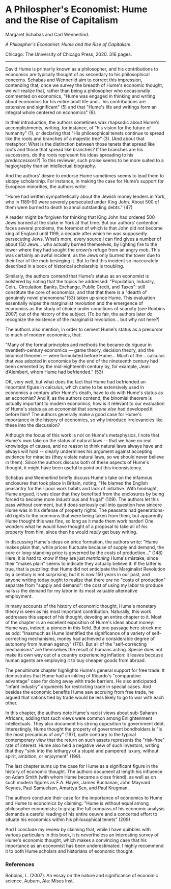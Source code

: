 A Philospher's Economist: Hume and the Rise of Capitalism
==========================================================

Margaret Schabas and Carl Wennerlind.

*A Philospher's Economist: Hume and the Rise of Capitalism*.

Chicago: The University of Chicago Press, 2020. 316 pages.

---

David Hume is primarily known as a philosopher, and his contributions to
economics are typically thought of as secondary to his philosophical concerns.
Schabas and Wennerlid aim to correct this impression, contending that, once we
survey the breadth of Hume's economic thought, we will realize that, rather
than being a philosopher who occasionally commented on economics, "Hume was
engaged in thinking and writing about economics for his entire adult life
and... his contributions are extensive and significant" (5) and that "Hume's
life and writings form an integral whole centered on economics" (6).

In their introduction, the authors sometimes wax rhapsodic about Hume's
accomplishments, writing, for instance, of "his vision for the future of
humanity" (1), or declaring that "His philosophical tenets continue to spread
like the roots and branches of a majestic tree" (3). (And about that
metaphor: What is the distinction between those tenets that spread like roots
and those that spread like branches? If the branches are his successors, do the
roots represent his ideas spreading to his *predeccessors*?) To this reviewer,
such praise seems to be more suited to a hagiography than an intellectual
biography.

And the authors' desire to endorse Hume sometimes seems to lead them to sloppy
scholarship. For instance, in making the case for Hume’s support for European
minorities, the authors write:

"Hume had written sympathetically about the Jewish money lenders in York, who
in 1189-90 were severely persecuted under King John. About 500 of them were
burned to death to annul outstanding debts." (47)

A reader might be forgiven for thinking that King John had ordered 500 Jews
burned at the stake in York at that time. But our authors’ contention faces
several problems, the foremost of which is that John did not become king of
England until 1199, a decade after which he was supposedly persecuting Jews.
What’s more, every source I can find gives a number of about 150 Jews... who
actually burned themselves, by lighting fire to the tower where they had sought
the crown’s refuge from an angry mob. This was certainly an awful incident, as
the Jews only burned the tower due to their fear of the mob
besieging it. But to find this incident so inaccurately described in a book of
historical scholarship is troubling.

Similarly, the authors contend that Hume's status as an economist is bolstered
by noting that the topics he addressed: "Population, Industry, Coin..
Circulation, Banks, Exchange, Public Credit, and Taxes": still constitute the
core of economics, and that that there is a "dearth of genuinely novel
phenomena"(53) taken up since Hume. This evaluation essentially wipes the
marginalist revolution and the emergence of economics as the study of choice
under conditions of scarcity (see Robbins 2007) out of the history of the
subject. (To be fair, the authors later *do* recognize the existence of the
marginalist revolution... but why not here?)

The authors also mention, in order to cement Hume's status as a precursor to
much of modern economics, that:

"Many of the formal principles and methods the became de rigueur in
twentieth-century economics — game theory, decision theory, and the binomial
theorem — were formulated before Hume... Much of the...
calculus that was adopted in economics by the end of the nineteenth century had
been cemented by the mid-eighteenth century by, for example, Jean d’Alembert,
whom Hume had befriended." (53)

OK, very well, but what does the fact that Hume had befriended an
important figure in calculus, which came to be extensively used in economics a
century after Hume's death, have to do with Hume's status as an economist? And
if, as the authors contend, the binomial theorem is actually important
to modern economics, how is it relevant to our evaluation of Hume's status as an
economist that *someone else* had developed it before him?
The authors generally make a good case for Hume's importance in the history of
economics, so why introduce irrelevancies like these into
the discussion?

Although the focus of this work is not on Hume's metaphysics, I note that
Hume's own take on the status of natural laws -- that we have no real knowledge
of causes, and no reason to think natural laws always have and always will
hold -- clearly undermines his argument against accepting evidence for miracles
(they violate natural laws, so we should never believe in them).
Since the authors discuss both of these aspects of Hume's thought, it
might have been useful to point out this inconsistency.

Schabas and Wennerlind briefly discuss Hume's take on the infamous enclosures
that took place in Britain,
noting, "He blamed the English peasantry for their poor work habits and lack of
initiative. With hindsight, Hume argued, it was clear that they benefited from
the enclosures by being forced to become more industrious and frugal" (109).
The authors let this pass without comment, but it does seriously call into
question how sincere Hume was in his defense of property rights. The peasants
had generations-old rights to the commons that were being taken from them, but
apparently Hume thought this was fine, so long as it made them work harder! One
wonders what he would have thought of a proposal to take all of *his* property
from him, since then he would *really* get busy writing.

In discussing Hume's ideas on price formation, the authors write:
"Hume makes plain that, while prices fluctuate because of supply and demand,
the core or long-standing price is governed by the costs of production..."
(148) Here, it is hard to know if they are just *mentioning* Hume's
mistake, since their "makes plain" seems to indicate they actually believe it.
If the latter is true, that is puzzling: that Hume did not anticipate the
Marginalist Revolution by a century is not surprising, but it is now 150 years
in our past, and anyone writing today ought to realize that there *are* no
"costs of production" separate from "supply and demand": the cost of using my
labor to produce nails *is* the demand for my labor in its most valuable
alternative employment.

In many accounts of the history of economic thought, Hume's monetary theory
is seen as his most important contribution. Naturally, this work addresses this
aspect of his thought, devoting an entire chapter to it. Most of the chapter is
an excellent exposition of Hume's ideas about money: Hume was, indeed, a
pioneer in this field. But one passage here struck me as odd:
"Inasmuch as Hume identified the significance of a variety of self-correcting
mechanisms, money had achieved a considerable degree of autonomy from human
agency" (176). But all of the "self-correcting
mechanisms" are themselves the result of humans acting. Specie does not make
its own way out of a country experiencing inflation: it leaves because human
agents are employing it to buy cheaper goods from abroad.

The penultimate chapter highlights Hume's general support for free trade. It
demostrates that Hume had an inkling of Ricardo's "comparative advantage" case
for doing away with trade barriers. He also anticipated "infant industry" arguments for
restricting trade in special cases. And besides the economic benefits Hume saw
accruing from free trade, he argued that nations tied by trade would be
less likely to go to war with each other.

In this chapter, the authors note Hume's racist views about sub-Saharan
Africans, adding that such views were common among Enlightenment intellectuals.
They also document his strong opposition to government debt. Interestingly,
Hume thought the property of government bondholders is "is the most precarious
of any" (197), quite contrary to the typical contemporary view that the return
on such assets represents the "risk-free" rate of interest. Hume also held a
negative view of such investors, writing that they "sink into the lethargy of a
stupid and pampered luxury, without spirit, ambition, or enjoyment" (199).

The last chapter sums up the case for Hume as a significant figure in the
history of economic thought. The authors document at length his influence on
Adam Smith (with whom Hume became a close friend), as well as on such modern
figures as F.A. Hayek, James Buchanan, John Maynard Keynes, Paul Samuelson,
Amartya Sen, and Paul Krugman.

The authors conclude their case for the importance of economics to Hume and Hume to
economics by claiming:
"Hume is without equal among philosopher economists; to grasp the full compass
of his economic analysis demands a careful reading of his entire oeuvre and a
concerted effort to situate his economics within his philosophical tenets"
(209)

And I conclude my review by claiming that, while I have quibbles with various
particulars in this book, it is nevertheless an interesting survey of Hume's
economic thought, which makes a convincing case that his importance as an
economist has been underestimated. I highly recommend it to both Hume scholars
and historians of economic thought.



### References

Robbins, L. (2007).
An essay on the nature and significance of economic science.
Auburn, Ala: Mises Inst.
